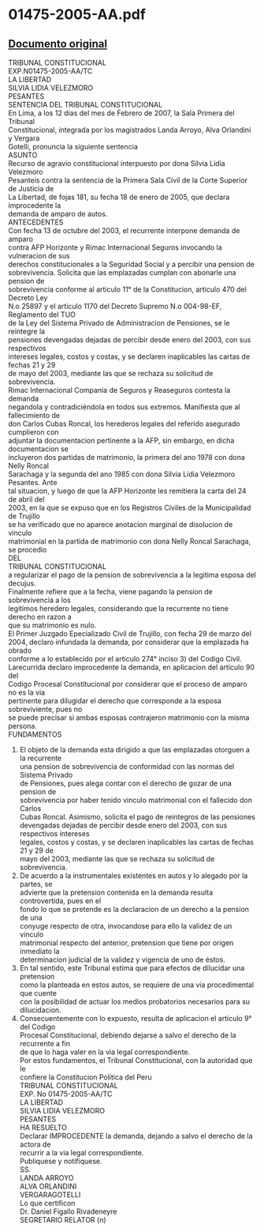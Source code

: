 
01475-2005-AA.pdf
=================
  
[Documento original](https://tc.gob.pe/jurisprudencia/2007/01475-2005-AA.pdf)  
---  
TRIBUNAL CONSTITUCIONAL  
EXP.N01475-2005-AA/TC  
LA LIBERTAD  
SILVIA LIDIA VELEZMORO  
PESANTES  
SENTENCIA DEL TRIBUNAL CONSTITUCIONAL  
En Lima, a los 12 dias del mes de Febrero de 2007, la Sala Primera del Tribunal  
Constitucional, integrada por los magistrados Landa Arroyo, Alva Orlandini y Vergara  
Gotelli, pronuncia la siguiente sentencia  
ASUNTO  
Recurso de agravio constitucional interpuesto por dona Silvia Lidia Velezmoro  
Pesanteis contra la sentencia de la Primera Sala Civil de la Corte Superior de Justicia de  
La Libertad, de fojas 181, su fecha 18 de enero de 2005, que declara improcedente la  
demanda de amparo de autos.  
ANTECEDENTES  
Con fecha 13 de octubre del 2003, el recurrente interpone demanda de amparo  
contra AFP Horizonte y Rimac Internacional Seguros invocando la vulneracion de sus  
derechos constitucionales a la Seguridad Social y a percibir una pension de  
sobrevivencia. Solicita que las emplazadas cumplan con abonarle una pension de  
sobrevivencia conforme al articulo 11° de la Constitucion, articulo 470 del Decreto Ley  
N.o 25897 y el articulo 1170 del Decreto Supremo N.o 004-98-EF, Reglamento del TUO  
de la Ley del Sistema Privado de Administracion de Pensiones, se le reintegre la  
pensiones devengadas dejadas de percibir desde enero del 2003, con sus respectivos  
intereses legales, costos y costas, y se declaren inaplicables las cartas de fechas 21 y 29  
de mayo del 2003, mediante las que se rechaza su solicitud de sobrevivencia.  
Rimac Internacional Compania de Seguros y Reaseguros contesta la demanda  
negandola y contradiciéndola en todos sus extremos. Manifiesta que al fallecimiento de  
don Carlos Cubas Roncal, los herederos legales del referido asegurado cumplieron con  
adjuntar la documentacion pertinente a la AFP, sin embargo, en dicha documentacion se  
incluyeron dos partidas de matrimonio, la primera del ano 1978 con dona Nelly Roncal  
Sarachaga y la segunda del ano 1985 con dona Silvia Lidia Velezmoro Pesantes. Ante  
tal situacion, y luego de que la AFP Horizonte les remitiera la carta del 24 de abril del  
2003, en la que se expuso que en los Registros Civiles de la Municipalidad de Trujillo  
se ha verificado que no aparece anotacion marginal de disolucion de vinculo  
matrimonial en la partida de matrimonio con dona Nelly Roncal Sarachaga, se procedio  
DEL  
TRIBUNAL CONSTITUCIONAL  
a regularizar el pago de la pension de sobrevivencia a la legitima esposa del decujus.  
Finalmente refiere que a la fecha, viene pagando la pension de sobrevivencia a los  
legitimos heredero legales, considerando que la recurrente no tiene derecho en razon a  
que su matrimonio es nulo.  
El Primer Juzgado Epecializado Civil de Trujillo, con fecha 29 de marzo del  
2004, declaro infundada la demanda, por considerar que la emplazada ha obrado  
conforme a lo establecido por el articulo 274° inciso 3) del Codigo Civil.  
Larecurrida declaro improcedente la demanda, en aplicacion del articulo 90 del  
Codigo Procesal Constitucional por considerar que el proceso de amparo no es la via  
pertinente para dilugidar el derecho que corresponde a la esposa sobreviviente, pues no  
se puede precisar si ambas esposas contrajeron matrimonio con la misma persona.  
FUNDAMENTOS  
1. El objeto de la demanda esta dirigido a que las emplazadas otorguen a la recurrente  
una pension de sobrevivencia de conformidad con las normas del Sistema Privado  
de Pensiones, pues alega contar con el derecho de gozar de una pension de  
sobrevivencia por haber tenido vinculo matrimonial con el fallecido don Carlos  
Cubas Roncal. Asimismo, solicita el pago de reintegros de las pensiones  
devengadas dejadas de percibir desde enero del 2003, con sus respectivos intereses  
legales, costos y costas, y se declaren inaplicables las cartas de fechas 21 y 29 de  
mayo del 2003, mediante las que se rechaza su solicitud de sobrevivencia.  
2. De acuerdo a la instrumentales existentes en autos y lo alegado por la partes, se  
advierte que la pretension contenida en la demanda resulta controvertida, pues en el  
fondo lo que se pretende es la declaracion de un derecho a la pension de una  
conyuge respecto de otra, invocandose para ello la validez de un vinculo  
matrimonial respecto del anterior, pretension que tiene por origen inmediato la  
determinacion judicial de la validez y vigencia de uno de éstos.  
3. En tal sentido, este Tribunal estima que para efectos de dilucidar una pretension  
como la planteada en estos autos, se requiere de una via procedimental que cuente  
con la posibilidad de actuar los medios probatorios necesarios para su dilucidacion.  
4. Consecuentemente con lo expuesto, resulta de aplicacion el articulo 9° del Codigo  
Procesal Constitucional, debiendo dejarse a salvo el derecho de la recurrente a fin  
de que lo haga valer en la via legal correspondiente.  
Por estos fundamentos, el Tribunal Constitucional, con la autoridad que le  
confiere la Constitucion Politica del Peru  
TRIBUNAL CONSTITUCIONAL  
EXP. No 01475-2005-AA/TC  
LA LIBERTAD  
SILVIA LIDIA VELEZMORO  
PESANTES  
HA RESUELTO  
Declarar IMPROCEDENTE la demanda, dejando a salvo el derecho de la actora de  
recurrir a la via legal correspondiente.  
Publiquese y notifiquese.  
SS.  
LANDA ARROYO  
ALVA ORLANDINI  
VERGARAGOTELLI  
Lo que certificon  
Dr. Daniel Figallo Rivadeneyre  
SEGRETARIO RELATOR (n)